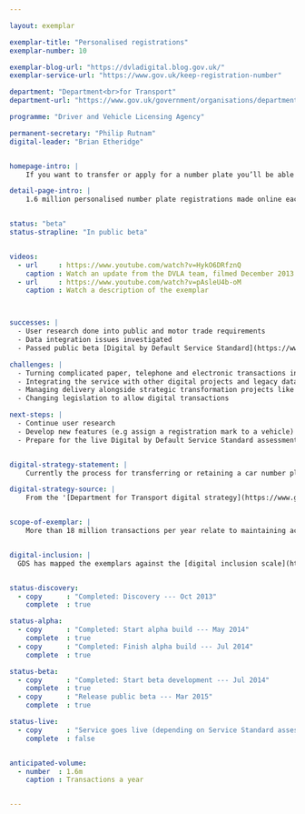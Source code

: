 ```yaml
---

layout: exemplar

exemplar-title: "Personalised registrations"
exemplar-number: 10

exemplar-blog-url: "https://dvladigital.blog.gov.uk/"
exemplar-service-url: "https://www.gov.uk/keep-registration-number"

department: "Department<br>for Transport"
department-url: "https://www.gov.uk/government/organisations/department-for-transport"

programme: "Driver and Vehicle Licensing Agency"

permanent-secretary: "Philip Rutnam"
digital-leader: "Brian Etheridge"


homepage-intro: |
    If you want to transfer or apply for a number plate you’ll be able do it online, without having to visit a DVLA office

detail-page-intro: |
    1.6 million personalised number plate registrations made online each year


status: "beta"
status-strapline: "In public beta"


videos:
  - url     : https://www.youtube.com/watch?v=HykO6DRfznQ
    caption : Watch an update from the DVLA team, filmed December 2013
  - url     : https://www.youtube.com/watch?v=pAsleU4b-oM
    caption : Watch a description of the exemplar



successes: |
  - User research done into public and motor trade requirements
  - Data integration issues investigated
  - Passed public beta [Digital by Default Service Standard](https://www.gov.uk/service-manual/digital-by-default) assessment

challenges: |
  - Turning complicated paper, telephone and electronic transactions into a simple digital service
  - Integrating the service with other digital projects and legacy databases and connecting to a secure cloud environment
  - Managing delivery alongside strategic transformation projects like the abolition of the tax disc, payments and direct debits
  - Changing legislation to allow digital transactions

next-steps: |
  - Continue user research
  - Develop new features (e.g assign a registration mark to a vehicle)
  - Prepare for the live Digital by Default Service Standard assessment


digital-strategy-statement: |
    Currently the process for transferring or retaining a car number plate and related services is a paper transaction, often carried out at a DVLA local Office. This process will be digitised so the customer or an intermediary can do it online.

digital-strategy-source: |
    From the '[Department for Transport digital strategy](https://www.gov.uk/government/publications/department-for-transport-digital-strategy)' – December 2012


scope-of-exemplar: |
    More than 18 million transactions per year relate to maintaining accurate records of vehicles, their keepers, and personalised registrations.  These include disposal to trade, acquisition from trade, notification of change or death of a keeper, retention of a registration mark, and assigning a registration mark.  The Vehicle Management and Personalised Registration exemplars will deliver fully digital services for these transactions, and improve the quality and accuracy of data for DVLA and its external stakeholders.


digital-inclusion: |
  GDS has mapped the exemplars against the [digital inclusion scale](https://www.gov.uk/government/publications/government-digital-inclusion-strategy/government-digital-inclusion-strategy#measuring-digital-exclusion) to help show where these services may be difficult for some people to use. [See the rating for Personalised registrations](https://www.gov.uk/government/publications/government-digital-inclusion-strategy/exemplar-services-and-identity-assurance-how-complex-they-are#personalised-registrations).


status-discovery:
  - copy      : "Completed: Discovery --- Oct 2013"
    complete  : true

status-alpha:
  - copy      : "Completed: Start alpha build --- May 2014"
    complete  : true
  - copy      : "Completed: Finish alpha build --- Jul 2014"
    complete  : true

status-beta:
  - copy      : "Completed: Start beta development --- Jul 2014"
    complete  : true
  - copy      : "Release public beta --- Mar 2015"
    complete  : true

status-live:
  - copy      : "Service goes live (depending on Service Standard assessment) --- after March 2015"
    complete  : false


anticipated-volume:
  - number  : 1.6m
    caption : Transactions a year


---
```

